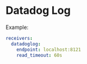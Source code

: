 # Datadog Log 

Example:

```yaml
receivers:
  datadoglog:
    endpoint: localhost:8121
    read_timeout: 60s
```
